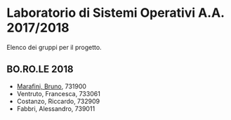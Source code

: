 # Laboratorio di Sistemi Operativi A.A. 2017/2018

Elenco dei gruppi per il progetto.
    
## BO.RO.LE 2018

- [Marafini, Bruno](mailto:bruno.marafini@studio.unibo.it), 731900
- Ventruto, Francesca, 733061
- Costanzo, Riccardo, 732909
- Fabbri, Alessandro, 739011
